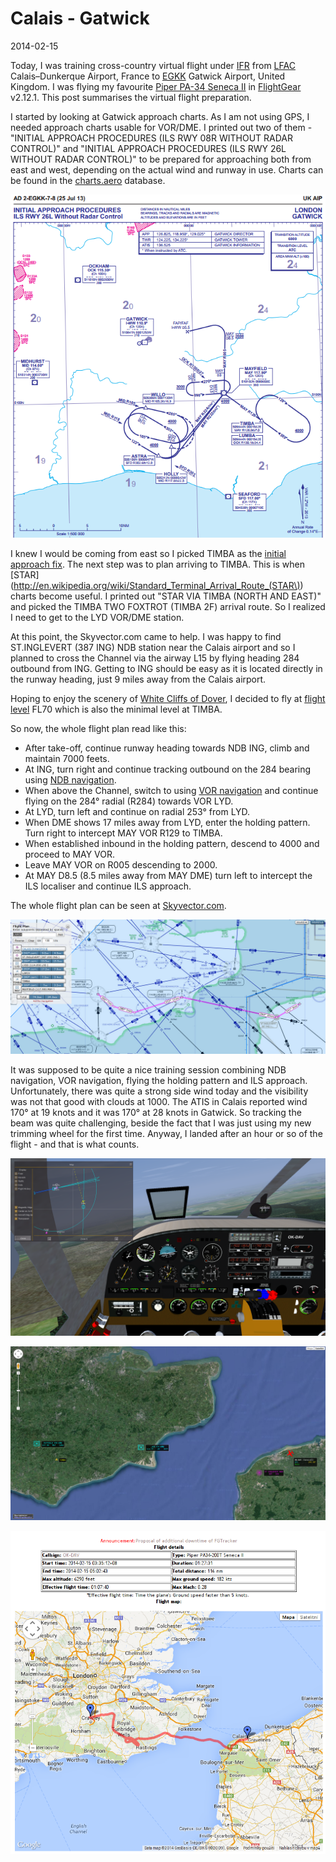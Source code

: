 Calais - Gatwick
================

2014-02-15

Today, I was training cross-country virtual flight under
[IFR](http://en.wikipedia.org/wiki/Instrument_flight_rules) from
[LFAC](http://en.wikipedia.org/wiki/Calais%E2%80%93Dunkerque_Airport)
Calais–Dunkerque Airport, France to
[EGKK](http://en.wikipedia.org/wiki/Gatwick_Airport) Gatwick Airport, United
Kingdom. I was flying my favourite [Piper PA-34 Seneca
II](http://en.wikipedia.org/wiki/Piper_PA-34_Seneca#PA-34-200T_Seneca_II) in
[FlightGear](http://www.flightgear.org/) v2.12.1. This post summarises
the virtual flight preparation.

I started by looking at Gatwick approach charts. As I am not using GPS, I
needed approach charts usable for VOR/DME. I printed out two of them -
"INITIAL APPROACH PROCEDURES (ILS RWY 08R WITHOUT RADAR CONTROL)" and "INITIAL
APPROACH PROCEDURES (ILS RWY 26L WITHOUT RADAR CONTROL)" to be prepared for
approaching both from east and west, depending on the actual wind and runway in
use. Charts can be found in the
[charts.aero](https://charts.aero/airport/EGKK) database.

![Initial approach procedures chart for Gatwick](chart.png)

I knew I would be coming from east so I picked TIMBA as the [initial approach
fix](http://en.wikipedia.org/wiki/Initial_approach_fix). The next step was to
plan arriving to TIMBA. This is when
[STAR](http://en.wikipedia.org/wiki/Standard_Terminal_Arrival_Route_(STAR\))
charts become useful. I printed out "STAR VIA TIMBA (NORTH AND EAST)"
and picked the TIMBA TWO FOXTROT (TIMBA 2F) arrival route. So I realized I need
to get to the LYD VOR/DME station.

At this point, the Skyvector.com came to help. I was happy to find ST.INGLEVERT
(387 ING) NDB station near the Calais airport and so I planned to cross the
Channel via the airway L15 by flying heading 284 outbound from ING. Getting to
ING should be easy as it is located directly in the runway heading, just 9
miles away from the Calais airport.

Hoping to enjoy the scenery of [White Cliffs of
Dover](http://en.wikipedia.org/wiki/White_Cliffs_of_Dover), I decided to fly
at [flight level](http://en.wikipedia.org/wiki/Flight_level) FL70 which is also
the minimal level at TIMBA.

So now, the whole flight plan read like this:

* After take-off, continue runway heading towards NDB ING, climb and maintain
  7000 feets.
* At ING, turn right and continue tracking outbound on the 284 bearing using
  [NDB navigation](http://www.navfltsm.addr.com/howitbegan.htm).
* When above the Channel, switch to using [VOR
  navigation](http://www.navfltsm.addr.com/vor-nav.htm) and continue flying on
  the 284° radial (R284) towards VOR LYD.
* At LYD, turn left and continue on radial 253° from LYD.
* When DME shows 17 miles away from LYD, enter the holding pattern. Turn right
  to intercept MAY VOR R129 to TIMBA.
* When established inbound in the holding pattern, descend to 4000 and proceed
  to MAY VOR.
* Leave MAY VOR on R005 descending to 2000.
* At MAY D8.5 (8.5 miles away from MAY DME) turn left to intercept the ILS
  localiser and continue ILS approach.

The whole flight plan can be seen at
[Skyvector.com](http://skyvector.com/?ll=50.94550738515982,0.2616577084356982&chart=302&zoom=3&plan=A.LF.LFAC:N.LF.ING:V.EG.LYD:F.EG.TIMBA:V.EG.MAY).

![Flight plan prepared at skyvector.com](flightplan.png)

It was supposed to be quite a nice training session combining NDB navigation,
VOR navigation, flying the holding pattern and ILS approach. Unfortunately,
there was quite a strong side wind today and the visibility was not that good
with clouds at 1000. The ATIS in Calais reported wind 170° at 19 knots and it
was 170° at 28 knots in Gatwick. So tracking the beam was quite challenging,
beside the fact that I was just using my new trimming wheel for the first
time. Anyway, I landed after an hour or so of the flight - and that is what
counts.

![Screenshot of the cockpit](cockpit.png)

![Live map of the flight](livemap.png)

![Record in the tracker](tracker.png)
